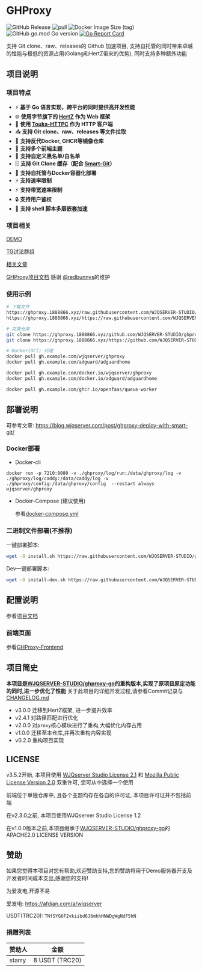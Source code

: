 # GHProxy

![GitHub Release](https://img.shields.io/github/v/release/WJQSERVER-STUDIO/ghproxy?display_name=tag&style=flat)
![pull](https://img.shields.io/docker/pulls/wjqserver/ghproxy.svg)
![Docker Image Size (tag)](https://img.shields.io/docker/image-size/wjqserver/ghproxy/latest)
![GitHub go.mod Go version](https://img.shields.io/github/go-mod/go-version/WJQSERVER-STUDIO/ghproxy)
[![Go Report Card](https://goreportcard.com/badge/github.com/WJQSERVER-STUDIO/ghproxy)](https://goreportcard.com/report/github.com/WJQSERVER-STUDIO/ghproxy)


支持 Git clone、raw、releases的 Github 加速项目, 支持自托管的同时带来卓越的性能与极低的资源占用(Golang和HertZ带来的优势), 同时支持多种额外功能

## 项目说明

### 项目特点

- ⚡ **基于 Go 语言实现，跨平台的同时提供高并发性能**
- 🌐 **使用字节旗下的 [HertZ](https://github.com/cloudwego/hertz) 作为 Web 框架**
- 📡 **使用 [Touka-HTTPC](https://github.com/satomitouka/touka-httpc) 作为 HTTP 客户端**
- 📥 **支持 Git clone、raw、releases 等文件拉取**
- 🐳 **支持反代Docker, GHCR等镜像仓库**
- 🎨 **支持多个前端主题**
- 🚫 **支持自定义黑名单/白名单**
- 🗄️ **支持 Git Clone 缓存（配合 [Smart-Git](https://github.com/WJQSERVER-STUDIO/smart-git)）**
- 🐳 **支持自托管与Docker容器化部署**
- ⚡ **支持速率限制**
- ⚡ **支持带宽速率限制**
- 🔒 **支持用户鉴权**
- 🐚 **支持 shell 脚本多层嵌套加速**

### 项目相关

[DEMO](https://ghproxy.1888866.xyz)

[TG讨论群组](https://t.me/ghproxy_go)

[相关文章](https://blog.wjqserver.com/categories/my-program/)

[GHProxy项目文档](https://wjqserver-docs.pages.dev/docs/ghproxy/) 感谢 [@redbunnys](https://github.com/redbunnys)的维护

### 使用示例

```bash 
# 下载文件
https://ghproxy.1888866.xyz/raw.githubusercontent.com/WJQSERVER-STUDIO/tools-stable/main/tools-stable-ghproxy.sh
https://ghproxy.1888866.xyz/https://raw.githubusercontent.com/WJQSERVER-STUDIO/tools-stable/main/tools-stable-ghproxy.sh

# 克隆仓库
git clone https://ghproxy.1888866.xyz/github.com/WJQSERVER-STUDIO/ghproxy.git
git clone https://ghproxy.1888866.xyz/https://github.com/WJQSERVER-STUDIO/ghproxy.git

# Docker(OCI) 代理
docker pull gh.example.com/wjqserver/ghproxy
docker pull gh.example.com/adguard/adguardhome

docker pull gh.example.com/docker.io/wjqserver/ghproxy
docker pull gh.example.com/docker.io/adguard/adguardhome

docker pull gh.example.com/ghcr.io/openfaas/queue-worker 
```

## 部署说明

可参考文章: https://blog.wjqserver.com/post/ghproxy-deploy-with-smart-git/

### Docker部署

- Docker-cli

```
docker run -p 7210:8080 -v ./ghproxy/log/run:/data/ghproxy/log -v ./ghproxy/log/caddy:/data/caddy/log -v ./ghproxy/config:/data/ghproxy/config  --restart always wjqserver/ghproxy
```

- Docker-Compose (建议使用)

    参看[docker-compose.yml](https://github.com/WJQSERVER-STUDIO/ghproxy/blob/main/docker/compose/docker-compose.yml)

### 二进制文件部署(不推荐)

一键部署脚本:

```bash
wget -O install.sh https://raw.githubusercontent.com/WJQSERVER-STUDIO/ghproxy/main/deploy/install.sh && chmod +x install.sh &&./install.sh
```

Dev一键部署脚本:

```bash
wget -O install-dev.sh https://raw.githubusercontent.com/WJQSERVER-STUDIO/ghproxy/dev/deploy/install-dev.sh && chmod +x install-dev.sh && ./install-dev.sh
```

## 配置说明

参看[项目文档](https://github.com/WJQSERVER-STUDIO/ghproxy/blob/main/docs/config.md)

### 前端页面

参看[GHProxy-Frontend](https://github.com/WJQSERVER-STUDIO/GHProxy-Frontend)

## 项目简史

**本项目是[WJQSERVER-STUDIO/ghproxy-go](https://github.com/WJQSERVER-STUDIO/ghproxy-go)的重构版本,实现了原项目原定功能的同时,进一步优化了性能**
关于此项目的详细开发过程,请参看Commit记录与[CHANGELOG.md](https://github.com/WJQSERVER-STUDIO/ghproxy/blob/main/CHANGELOG.md)

- v3.0.0 迁移到HertZ框架, 进一步提升效率
- v2.4.1 对路径匹配进行优化
- v2.0.0 对`proxy`核心模块进行了重构,大幅优化内存占用
- v1.0.0 迁移至本仓库,并再次重构内容实现
- v0.2.0 重构项目实现

## LICENSE

v3.5.2开始, 本项目使用 [WJQserver Studio License 2.1](https://wjqserver-studio.github.io/LICENSE/LICENSE.html) 和 [Mozilla Public License Version 2.0](https://mozilla.org/MPL/2.0/) 双重许可, 您可从中选择一个使用

前端位于单独仓库中, 且各个主题均存在各自的许可证, 本项目许可证并不包括前端

在v2.3.0之前, 本项目使用WJQserver Studio License 1.2

在v1.0.0版本之前,本项目继承于[WJQSERVER-STUDIO/ghproxy-go](https://github.com/WJQSERVER-STUDIO/ghproxy-go)的APACHE2.0 LICENSE VERSION

## 赞助

如果您觉得本项目对您有帮助,欢迎赞助支持,您的赞助将用于Demo服务器开支及开发者时间成本支出,感谢您的支持!

为爱发电,开源不易

爱发电: https://afdian.com/a/wjqserver

USDT(TRC20): `TNfSYG6F2vkiibd6J6mhhHNWDgWgNdF5hN`

### 捐赠列表

| 赞助人    |金额|
|--------|------|
| starry | 8 USDT (TRC20)   |
